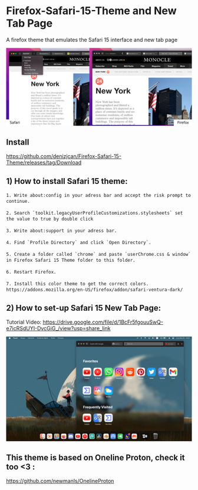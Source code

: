 #  Firefox-Safari-15-Theme and New Tab Page

A firefox theme that emulates the Safari 15 interface and new tab page

<picture>
  <img src="https://github.com/denizjcan/Firefox-Safari-15-Theme/blob/main/Resources/safari.png?raw=true">
</picture>


## Install
https://github.com/denizjcan/Firefox-Safari-15-Theme/releases/tag/Download

## 1) How to install Safari 15 theme:

	1. Write about:config in your adress bar and accept the risk prompt to continue.
	 	
	2. Search `toolkit.legacyUserProfileCustomizations.stylesheets` set the value to true by double click
	
	3. Write about:support in your adress bar.
	
	4. Find `Profile Directory` and click `Open Directory`.
	
	5. Create a folder called `chrome` and paste `userChrome.css & window` in Firefox Safari 15 Theme folder to this folder.
	
	6. Restart Firefox.
	
	7. Install this color theme to get the correct colors.
	https://addons.mozilla.org/en-US/firefox/addon/safari-ventura-dark/
	

## 2) How to set-up Safari 15 New Tab Page:

Tutorial Video:
https://drive.google.com/file/d/1BcFr5fgouuSwQ-e7icRSdUYI-DvcGiG_/view?usp=share_link

<picture>
  <img src="https://github.com/denizjcan/Firefox-Safari-15-Theme/blob/main/Resources/theme.png?raw=true">
</picture>
	


## This theme is based on Oneline Proton, check it too <3 :
https://github.com/newmanls/OnelineProton
